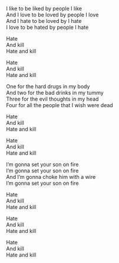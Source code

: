 I like to be liked by people I like  
And I love to be loved by people I love  
And I hate to be loved by I hate  
I love to be hated by people I hate

Hate  
And kill  
Hate and kill

Hate  
And kill  
Hate and kill

One for the hard drugs in my body  
And two for the bad drinks in my tummy  
Three for the evil thoughts in my head  
Four for all the people that I wish were dead

Hate  
And kill  
Hate and kill

Hate  
And kill  
Hate and kill

I’m gonna set your son on fire  
I’m gonna set your son on fire  
And I’m gonna choke him with a wire  
I’m gonna set your son on fire

Hate  
And kill  
Hate and kill

Hate  
And kill  
Hate and kill

Hate  
And kill  
Hate and kill